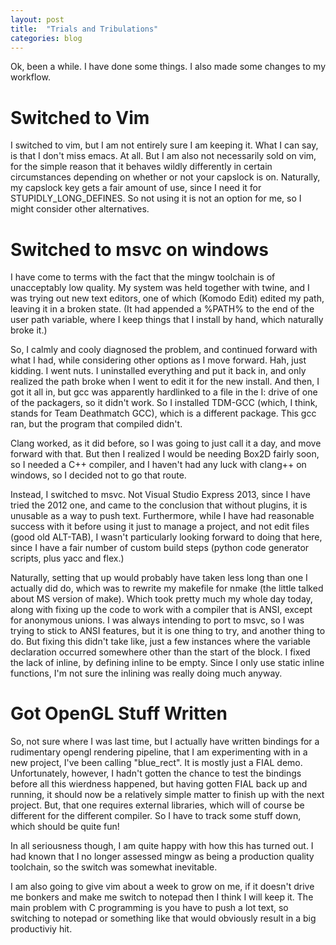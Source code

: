 ```yaml
---
layout: post
title:  "Trials and Tribulations"
categories: blog 
---
```


Ok, been a while.  I have done some things.  I also made some changes to my
workflow.  

# Switched to Vim

I switched to vim, but I am not entirely sure I am keeping it.  What
I can say, is that I don't miss emacs.  At all.  But I am also not necessarily
sold on vim, for the simple reason that it behaves wildly differently in certain
circumstances depending on whether or not your capslock is on.  Naturally, my
capslock key gets a fair amount of use, since I need it for
STUPIDLY_LONG_DEFINES.  So not using it is not an option for me, so I might
consider other alternatives.  

# Switched to msvc on windows

I have come to terms with the fact that the mingw toolchain is of unacceptably
low quality.  My system was held together with twine, and I was trying out new
text editors, one of which (Komodo Edit) edited my path, leaving it in a broken
state. (It had appended a %PATH% to the end of the user path variable, where I
keep things that I install by hand, which naturally broke it.) 

So, I calmly and cooly diagnosed the problem, and continued forward with what I
had, while considering other options as I move forward.  Hah, just kidding.  I
went nuts.  I uninstalled everything and put it back in, and only realized the
path broke when I went to edit it for the new install.  And then, I got it all
in, but gcc was apparently hardlinked to a file in the I: drive of one of the
packagers, so it didn't work.  So I installed TDM-GCC (which, I think, stands
for Team Deathmatch GCC), which is a different package.  This gcc ran, but the
program that compiled didn't. 

Clang worked, as it did before, so I was going to just call it a day, and move
forward with that.  But then I realized I would be needing Box2D fairly soon, so
I needed a C++ compiler, and I haven't had any luck with clang++ on windows, so
I decided not to go that route.  

Instead, I switched to msvc.  Not Visual Studio Express 2013, since I have tried
the 2012 one, and came to the conclusion that without plugins, it is unusable as
a way to push text.  Furthermore, while I have had reasonable success with it
before using it just to manage a project, and not edit files (good old ALT-TAB),
I wasn't particularly looking forward to doing that here, since I have a fair
number of custom build steps (python code generator scripts, plus yacc and
flex.)  

Naturally, setting that up would probably have taken less long than one I
actually did do, which was to rewrite my makefile for nmake (the little talked
about MS version of make).   Which took pretty much my whole day today, along
with fixing up the code to work with a compiler that is ANSI, except for
anonymous unions.  I was always intending to port to msvc, so I was trying to
stick to ANSI features, but it is one thing to try, and another thing to do.
But fixing this didn't take like, just a few instances where the variable
declaration occurred somewhere other than the start of the block.  I fixed the
lack of inline, by defining inline to be empty.  Since I only use static inline
functions, I'm not sure the inlining was really doing much anyway.  

# Got OpenGL Stuff Written

So, not sure where I was last time, but I actually have written bindings for a
rudimentary opengl rendering pipeline, that I am experimenting with in a new
project, I've been calling "blue_rect".  It is mostly just a FIAL demo.
Unfortunately, however, I hadn't gotten the chance to test the bindings before
all this wierdness happened, but having gotten FIAL back up and running, it
should now be a relatively simple matter to finish up with the next project.
But, that one requires external libraries, which will of course be different for
the different compiler.  So I have to track some stuff down, which should be
quite fun!

In all seriousness though, I am quite happy with how this has turned out.  I had
known that I no longer assessed mingw as being a production quality toolchain,
so the switch was somewhat inevitable.  

I am also going to give vim about a week to grow on me, if it doesn't drive me
bonkers and make me switch to notepad then I think I will keep it.  The main
problem with C programming is you have to push a lot text, so switching to
notepad or something like that would obviously result in a big productiviy hit.   



  
 

